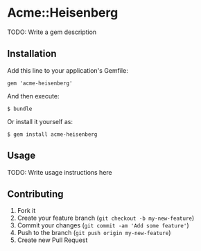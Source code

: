 # Acme::Heisenberg

TODO: Write a gem description

## Installation

Add this line to your application's Gemfile:

    gem 'acme-heisenberg'

And then execute:

    $ bundle

Or install it yourself as:

    $ gem install acme-heisenberg

## Usage

TODO: Write usage instructions here

## Contributing

1. Fork it
2. Create your feature branch (`git checkout -b my-new-feature`)
3. Commit your changes (`git commit -am 'Add some feature'`)
4. Push to the branch (`git push origin my-new-feature`)
5. Create new Pull Request

